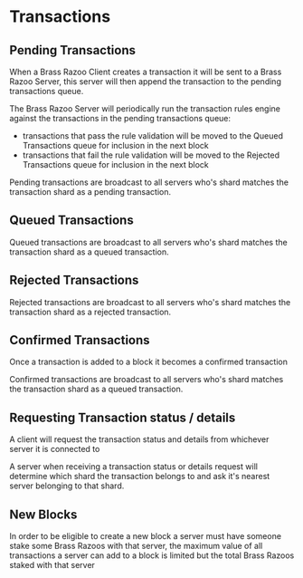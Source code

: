 
# Transactions

## Pending Transactions

When a Brass Razoo Client creates a transaction it will be sent to a Brass Razoo Server, this server will then append the transaction to the pending transactions queue.

The Brass Razoo Server will periodically run the transaction rules engine against the transactions in the pending transactions queue:
- transactions that pass the rule validation will be moved to the Queued Transactions queue for inclusion in the next block
- transactions that fail the rule validation will be moved to the Rejected Transactions queue for inclusion in the next block

Pending transactions are broadcast to all servers who's shard matches the transaction shard as a pending transaction.

## Queued Transactions

Queued transactions are broadcast to all servers who's shard matches the transaction shard as a queued transaction.

## Rejected Transactions

Rejected transactions are broadcast to all servers who's shard matches the transaction shard as a rejected transaction.

## Confirmed Transactions

Once a transaction is added to a block it becomes a confirmed transaction

Confirmed transactions are broadcast to all servers who's shard matches the transaction shard as a queued transaction.

## Requesting Transaction status / details

A client will request the transaction status and details from whichever server it is connected to

A server when receiving a transaction status or details request will determine which shard the transaction belongs to and ask it's nearest server belonging to that shard.

## New Blocks

In order to be eligible to create a new block a server must have someone stake some Brass Razoos with that server, the maximum value of all transactions a server can add to a block is limited but the total Brass Razoos staked with that server
